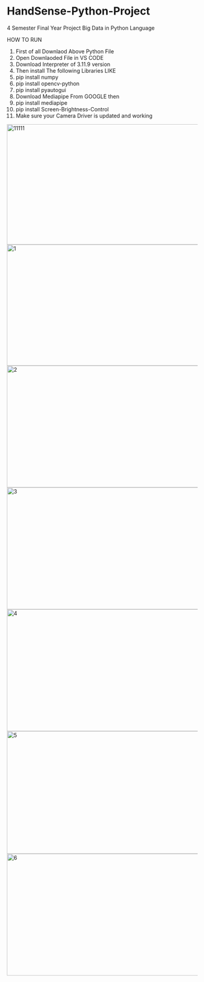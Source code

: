 # HandSense-Python-Project
4 Semester Final Year Project Big Data in Python Language

HOW TO RUN
1. First of all Downlaod Above Python File
2. Open Downlaoded File in VS CODE
3. Download Interpreter of 3.11.9 version
4. Then install The following Libraries LIKE
5. pip install numpy
6. pip install opencv-python
7. pip install pyautogui
8. Download Mediapipe From GOOGLE then
9. pip install mediapipe
10. pip install Screen-Brightness-Control
11. Make sure your Camera Driver is updated and working

<img width="572" height="318" alt="11111" src="https://github.com/user-attachments/assets/25c20adb-0c17-496f-8505-df86bd1b446e" />


<img width="572" height="320" alt="1" src="https://github.com/user-attachments/assets/5a553e64-0d65-4703-88f8-2d0b7e76068c" />

<img width="569" height="322" alt="2" src="https://github.com/user-attachments/assets/5afee7fb-85df-49fe-b499-b543a1a77198" />


<img width="576" height="322" alt="3" src="https://github.com/user-attachments/assets/11e620ec-02e6-46f0-b16a-165c714c5229" />


<img width="572" height="322" alt="4" src="https://github.com/user-attachments/assets/2be1cc9c-819d-447e-b71a-a8a3dba0099a" />


<img width="572" height="324" alt="5" src="https://github.com/user-attachments/assets/05d1c8d4-56c6-4cdc-aa0d-380d4dd010dc" />


<img width="572" height="322" alt="6" src="https://github.com/user-attachments/assets/c109ac25-4f8f-4015-8e95-38e6dac02dfc" />

